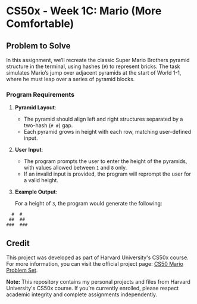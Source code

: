 # CS50x - Week 1C: Mario (More Comfortable)

## Problem to Solve

In this assignment, we’ll recreate the classic Super Mario Brothers pyramid structure in the terminal, using hashes (`#`) to represent bricks. The task simulates Mario’s jump over adjacent pyramids at the start of World 1-1, where he must leap over a series of pyramid blocks.

### Program Requirements

1. **Pyramid Layout**:
   - The pyramid should align left and right structures separated by a two-hash (`# #`) gap.
   - Each pyramid grows in height with each row, matching user-defined input.

2. **User Input**:
   - The program prompts the user to enter the height of the pyramids, with values allowed between `1` and `8` only.
   - If an invalid input is provided, the program will reprompt the user for a valid height.

3. **Example Output**:

   For a height of `3`, the program would generate the following:
    
``` 
  #  #
 ##  ##
###  ###
```

## Credit

This project was developed as part of Harvard University's CS50x course. For more information, you can visit the official project page: [CS50 Mario Problem Set](https://cs50.harvard.edu/x/2024/psets/1/mario/more/).

**Note:** This repository contains my personal projects and files from Harvard University's CS50x course. If you’re currently enrolled, please respect academic integrity and complete assignments independently.
